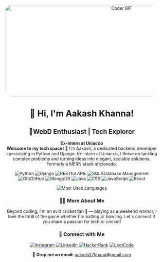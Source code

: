 <!-- Dynamic Banner -->
<p align="center">
  <img src="https://cdn.dribbble.com/users/730703/screenshots/6581243/avento.gif" alt="Coder GIF" width="750" height="300" style="border-radius: 20px;">
</p>

<!-- Main Title -->
<h1 align="center">👋 Hi, I'm Aakash Khanna!</h1>

<!-- Subtitle -->
<h2 align="center">🚀WebD Enthusiast | Tech Explorer</h2>

<!-- About Section -->
<p align="center">
  <strong> Ex-intern at Uniacco </strong><br>
  <strong>Welcome to my tech space!</strong> 🌟 I’m Aakash, a dedicated backend developer specializing in Python and Django. Ex-intern at Uniacco, I thrive on tackling complex problems and turning ideas into elegant, scalable solutions. Formerly a MERN stack aficionado.
</p>

<!-- Shields and Badges -->
<p align="center">
  <!-- Custom badges with shadows for a sleek look -->
  <img src="https://img.shields.io/badge/-Python-3776AB?style=for-the-badge&logo=Python&logoColor=white&shadow=true" alt="Python">
  <img src="https://img.shields.io/badge/-Django-092E20?style=for-the-badge&logo=Django&logoColor=white&shadow=true" alt="Django">
  <img src="https://img.shields.io/badge/-RESTful_APIs-61DAFB?style=for-the-badge&logo=rest&logoColor=white&shadow=true" alt="RESTful APIs">
  <img src="https://img.shields.io/badge/-SQL-4479A1?style=for-the-badge&logo=MySQL&logoColor=white&shadow=true" alt="SQL/Database Management">
  <img src="https://img.shields.io/badge/-Git/GitHub-181717?style=for-the-badge&logo=GitHub&logoColor=white&shadow=true" alt="Git/GitHub">
  <img src="https://img.shields.io/badge/-MongoDB-47A248?style=for-the-badge&logo=MongoDB&logoColor=white&shadow=true" alt="MongoDB">
  <img src="https://img.shields.io/badge/-Java-007396?style=for-the-badge&logo=Java&logoColor=white&shadow=true" alt="Java">
  <img src="https://img.shields.io/badge/-CSS-1572B6?style=for-the-badge&logo=CSS3&logoColor=white&shadow=true" alt="CSS">
  <img src="https://img.shields.io/badge/-JavaScript-F7DF1E?style=for-the-badge&logo=JavaScript&logoColor=black&shadow=true" alt="JavaScript">
  <img src="https://img.shields.io/badge/-React-61DAFB?style=for-the-badge&logo=React&logoColor=white&shadow=true" alt="React">
</p>

<!-- Stats Widgets -->
<div align="center">
  <img src="https://github-readme-stats.vercel.app/api/top-langs/?username=aakashk27&theme=radical&layout=compact&hide_border=true" alt="Most Used Languages">
</div>

<!-- About Me More Personally -->
<h3 align="center">👨‍💻 More About Me</h3>
<p align="center">
  Beyond coding, I'm an avid cricket fan 🏏 — playing as a weekend warrior, I love the thrill of the game whether I'm batting or bowling. Let's connect if you share a passion for tech or cricket!
</p>

<!-- Social Links -->
<h3 align="center">🔗 Connect with Me</h3>
<p align="center">
  <a href="https://instagram.com/aakashk._" target="_blank"><img src="https://img.shields.io/badge/-Instagram-E4405F?style=for-the-badge&logo=Instagram&logoColor=white&shadow=true" alt="Instagram"></a>
 <a href="https://www.linkedin.com/in/aakash-khanna-304041248/" target="_blank"><img src="https://img.shields.io/badge/-LinkedIn-0077B5?style=for-the-badge&logo=LinkedIn&logoColor=white&shadow=true" alt="LinkedIn"></a>
  <a href="https://www.hackerrank.com/aakash27khana" target="_blank"><img src="https://img.shields.io/badge/-HackerRank-2EC866?style=for-the-badge&logo=HackerRank&logoColor=white&shadow=true" alt="HackerRank"></a>
  <a href="https://leetcode.com/u/aakashk_27/" target="_blank"><img src="https://img.shields.io/badge/-LeetCode-FFA116?style=for-the-badge&logo=LeetCode&logoColor=white&shadow=true" alt="LeetCode"></a>

</p>

<!-- Contact -->
<p align="center">
  📧 <strong>Drop me an email:</strong> <a href="mailto:aakash27khana@gmail.com">aakash27khana@gmail.com</a>
</p>
